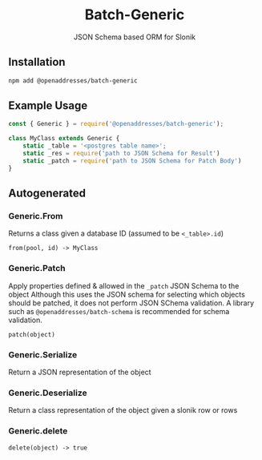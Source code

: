 <h1 align=center>Batch-Generic</h1>

<p align=center>JSON Schema based ORM for Slonik</p>

## Installation

```sh
npm add @openaddresses/batch-generic
````

## Example Usage

```js
const { Generic } = require('@openaddresses/batch-generic');

class MyClass extends Generic {
    static _table = '<postgres table name>';
    static _res = require('path to JSON Schema for Result')
    static _patch = require('path to JSON Schema for Patch Body')
}
```

## Autogenerated

### Generic.From

Returns a class given a database ID (assumed to be `<_table>.id`)
```
from(pool, id) -> MyClass
```

### Generic.Patch

Apply properties defined & allowed in the `_patch` JSON Schema to the object
Although this uses the JSON schema for selecting which objects should be patched,
it does not perform JSON SChema validation. A library such as `@openaddresses/batch-schema`
is recommended for schema validation.

```
patch(object)
````

### Generic.Serialize

Return a JSON representation of the object

### Generic.Deserialize

Return a class representation of the object given
a slonik row or rows

### Generic.delete

```
delete(object) -> true
````
